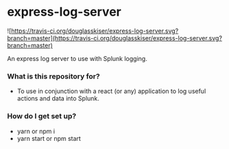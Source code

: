 # express-log-server

![https://travis-ci.org/douglasskiser/express-log-server.svg?branch=master](https://travis-ci.org/douglasskiser/express-log-server.svg?branch=master)

An express log server to use with Splunk logging.

### What is this repository for? ###

* To use in conjunction with a react (or any) application to log useful actions and data into Splunk.

### How do I get set up? ###

* yarn or npm i
* yarn start or npm start